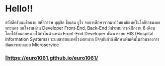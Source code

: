 # Hello!!
สวัสดีครับผมชื่อนาย สหัสวรรษ บุญชิต ชื่อเล่น ยูโร จบการศึกษาจากมหาวิทยาลัยเทคโนโลยีราชมงคลพระนคร สนใจงานด่าน Developer Front-End, Back-End มีประสบการณ์ฝึกงาน 6 เดือน โดยได้รับมอบหมายให้ทำในตำแหน่ง Front-End Developer พัฒนาระบบ HIS (Hospital Information Systems) ระบบสารสนเทศโรงพยาบาล ปัจจุบันกำลังศึกษาเพิ่มเติมในส่วนของการพัฒนาระบบแบบ Microservice

### [https://euro1061.github.io/euro1061/
